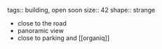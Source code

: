 tags:: building, open soon
size:: 42
shape:: strange

- close to the road
- panoramic view
- close to parking and [[organiq]]